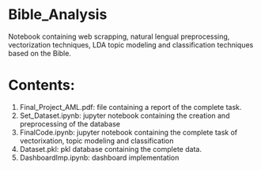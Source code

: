# Bible_Analysis
Notebook containing web scrapping, natural lengual preprocessing, vectorization techniques, LDA topic modeling and classification techniques based on the Bible.

# Contents:
1. Final_Project_AML.pdf: file containing a report of the complete task.
2. Set_Dataset.ipynb: jupyter notebook containing the creation and preprocessing of the database
3. FinalCode.ipynb: jupyter notebook containing the complete task of vectorixation, topic modeling and classification
4. Dataset.pkl: pkl database containing the complete data.
5. DashboardImp.ipynb: dashboard implementation
